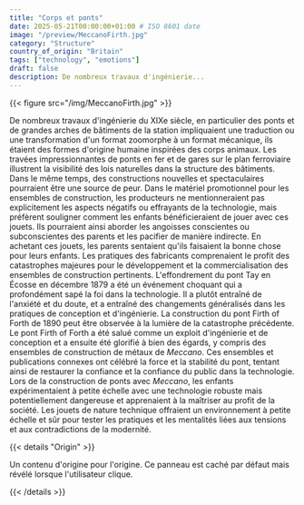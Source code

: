 ```yaml
---
title: "Corps et ponts"
date: 2025-05-21T00:00:00+01:00 # ISO 8601 date
image: "/preview/MeccanoFirth.jpg"
category: "Structure"
country_of_origin: "Britain"
tags: ["technology", "emotions"]
draft: false
description: De nombreux travaux d'ingénierie...
---
```




{{< figure src="/img/MeccanoFirth.jpg" >}}

De nombreux travaux d'ingénierie du XIXe siècle, en particulier des ponts et de grandes arches de bâtiments de la station impliquaient une traduction ou une transformation d'un format zoomorphe à un format mécanique, ils étaient des formes d'origine humaine inspirées des corps animaux. Les travées impressionnantes de ponts en fer et de gares sur le plan ferroviaire illustrent la visibilité des lois naturelles dans la structure des bâtiments. Dans le même temps, des constructions nouvelles et spectaculaires pourraient être une source de peur. Dans le matériel promotionnel pour les ensembles de construction, les producteurs ne mentionneraient pas explicitement les aspects négatifs ou effrayants de la technologie, mais préfèrent souligner comment les enfants bénéficieraient de jouer avec ces jouets. Ils pourraient ainsi aborder les angoisses conscientes ou subconscientes des parents et les pacifier de manière indirecte. En achetant ces jouets, les parents sentaient qu'ils faisaient la bonne chose pour leurs enfants. Les pratiques des fabricants comprenaient le profit des catastrophes majeures pour le développement et la commercialisation des ensembles de construction pertinents. L'effondrement du pont Tay en Écosse en décembre 1879 a été un événement choquant qui a profondément sapé la foi dans la technologie. Il a plutôt entraîné de l'anxiété et du doute, et a entraîné des changements généralisés dans les pratiques de conception et d'ingénierie. La construction du pont Firth of Forth de 1890 peut être observée à la lumière de la catastrophe précédente. Le pont Firth of Forth a été salué comme un exploit d'ingénierie et de conception et a ensuite été glorifié à bien des égards, y compris des ensembles de construction de métaux de *Meccano*. Ces ensembles et publications connexes ont célébré la force et la stabilité du pont, tentant ainsi de restaurer la confiance et la confiance du public dans la technologie. Lors de la construction de ponts avec *Meccano*, les enfants expérimentaient à petite échelle avec une technologie robuste mais potentiellement dangereuse et apprenaient à la maîtriser au profit de la société. Les jouets de nature technique offraient un environnement à petite échelle et sûr pour tester les pratiques et les mentalités liées aux tensions et aux contradictions de la modernité.

{{< details "Origin" >}}

Un contenu d'origine pour l'origine. Ce panneau est caché par défaut mais révélé lorsque l'utilisateur clique.

{{< /details >}}

